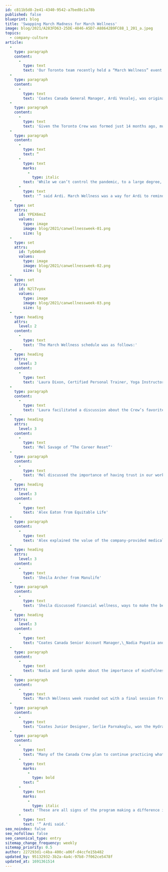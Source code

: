 ```yaml
---
id: c811b5d8-2e41-4340-9542-a7bed8c1a78b
published: false
blueprint: blog
title: 'Swapping March Madness for March Wellness'
image: blog/2021/A283FD63-25DE-4846-A5D7-A88642B9FC88_1_201_a.jpeg
topics:
  - company-culture
article:
  -
    type: paragraph
    content:
      -
        type: text
        text: 'Our Toronto team recently held a “March Wellness” event – a week full of workshops to help our Canada Crew prioritize their health and wellness both inside and outside the workplace.'
  -
    type: paragraph
    content:
      -
        type: text
        text: 'Coates Canada General Manager, Ardi Vesalej, was originally inspired with the idea by a former colleague who had organized a meaningful, impactful and enjoyable wellness week for her team.'
  -
    type: paragraph
    content:
      -
        type: text
        text: 'Given the Toronto Crew was formed just 14 months ago, much of their time together has been spent navigating the pandemic while acclimating to a new company culture, team and work environment. They are still working remotely and have been since only two months after the office opened in January of 2020, so it’s fair to say they’ve had a uniquely challenging journey thus far.'
  -
    type: paragraph
    content:
      -
        type: text
        text: “
      -
        type: text
        marks:
          -
            type: italic
        text: 'While we can’t control the pandemic, to a large degree, we can control how we help each other deal with challenges. I wanted the team to know that not only I, but the company as a whole, cares about them now and in the future,'
      -
        type: text
        text: '” said Ardi. March Wellness was a way for Ardi to remind the team of the importance of their well-being – mental, emotional, physical and financial – and the importance of supporting each other through the pandemic.'
  -
    type: set
    attrs:
      id: YPEX6msZ
      values:
        type: image
        image: blog/2021/canwellnessweek-01.png
        size: lg
  -
    type: set
    attrs:
      id: TyQ4Wbn0
      values:
        type: image
        image: blog/2021/canwellnessweek-02.png
        size: lg
  -
    type: set
    attrs:
      id: N2lTvyox
      values:
        type: image
        image: blog/2021/canwellnessweek-03.png
        size: lg
  -
    type: heading
    attrs:
      level: 2
    content:
      -
        type: text
        text: 'The March Wellness schedule was as follows:'
  -
    type: heading
    attrs:
      level: 3
    content:
      -
        type: text
        text: 'Laura Dixon, Certified Personal Trainer, Yoga Instructor and Hydration Specialist'
  -
    type: paragraph
    content:
      -
        type: text
        text: 'Laura facilitated a discussion about the Crew’s favorite forms of movement, and she gave advice on how to incorporate easy movements into the workday with simple desk exercises. She also emphasized the importance of staying hydrated and encouraged the team to participate in a weeklong Hydration and Activity Challenge, documenting their movement and water intake for a prize at the end of the week.'
  -
    type: heading
    attrs:
      level: 3
    content:
      -
        type: text
        text: 'Mel Savage of “The Career Reset”'
  -
    type: paragraph
    content:
      -
        type: text
        text: 'Mel discussed the importance of having trust in our work relationships, and how to earn and build that trust. She encouraged the staff to assess their trust in one another and explained how to rewire our perspective and the way we react to things.'
  -
    type: heading
    attrs:
      level: 3
    content:
      -
        type: text
        text: 'Alex Eaton from Equitable Life'
  -
    type: paragraph
    content:
      -
        type: text
        text: 'Alex explained the value of the company-provided medical benefits, and how to make the most of the resources available to them. This included mental health resources and solutions for stress.'
  -
    type: heading
    attrs:
      level: 3
    content:
      -
        type: text
        text: 'Sheila Archer from Manulife'
  -
    type: paragraph
    content:
      -
        type: text
        text: 'Sheila discussed financial wellness, ways to make the best of your money, and how to plan for the future. She shared tips to budget successfully, manage debt, and save mindfully for both short and long-term expenses, and how this type of planning can prevent everyday stress.'
  -
    type: heading
    attrs:
      level: 3
    content:
      -
        type: text
        text: "Coates Canada Senior Account Manager,\_Nadia Popatia and Account Manager, Sarah Fischer"
  -
    type: paragraph
    content:
      -
        type: text
        text: 'Nadia and Sarah spoke about the importance of mindfulness and self-care at home. They addressed some common questions and concerns about meditation and acupressure, and shared easy ways to perform both at home to de-stress and tune into happiness.'
  -
    type: paragraph
    content:
      -
        type: text
        text: 'March Wellness week rounded out with a final session from Laura Dixon where several Crew members expressed feeling more refreshed and energetic during the workday after incorporating some of the exercises and being more mindful of their water intake. While they enjoyed the “healthy competition” with their coworkers, some also found it challenging to set aside time for activity due to their workloads. Laura’s final words of advice were to time block their calendar in order to carve out a dedicated space for the activity.'
  -
    type: paragraph
    content:
      -
        type: text
        text: "Coates Junior Designer, Serlie Parnakoglu, won the Hydration & Activity Challenge and received one month of access to Laura's Fitness and Yoga classes plus a personal consultation and hydration discussion."
  -
    type: paragraph
    content:
      -
        type: text
        text: "Many of the Canada Crew plan to continue practicing what they learned in their daily lives and work routines. \_"
      -
        type: text
        marks:
          -
            type: bold
        text: “
      -
        type: text
        marks:
          -
            type: italic
        text: 'These are all signs of the program making a difference in people’s lives at a very personal level. That makes me happy and gives a more profound meaning to what working at Coates is – an environment where one can impact each-other’s lives in a meaningful way,'
      -
        type: text
        text: '” Ardi said.'
seo_noindex: false
seo_nofollow: false
seo_canonical_type: entry
sitemap_change_frequency: weekly
sitemap_priority: 0.5
author: 227293d1-c4ba-400c-a06f-d4ccfe15b482
updated_by: 95132932-3b2a-4a4c-97b8-7f062ce5478f
updated_at: 1691361514
---
```

